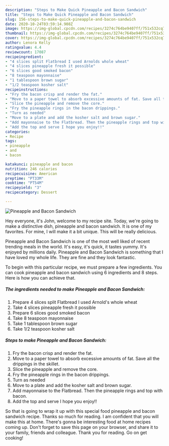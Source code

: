 ```yaml
---
description: "Steps to Make Quick Pineapple and Bacon Sandwich"
title: "Steps to Make Quick Pineapple and Bacon Sandwich"
slug: 156-steps-to-make-quick-pineapple-and-bacon-sandwich
date: 2020-10-24T03:59:14.908Z
image: https://img-global.cpcdn.com/recipes/3274c764be9407ff/751x532cq70/pineapple-and-bacon-sandwich-recipe-main-photo.jpg
thumbnail: https://img-global.cpcdn.com/recipes/3274c764be9407ff/751x532cq70/pineapple-and-bacon-sandwich-recipe-main-photo.jpg
cover: https://img-global.cpcdn.com/recipes/3274c764be9407ff/751x532cq70/pineapple-and-bacon-sandwich-recipe-main-photo.jpg
author: Lenora Kelly
ratingvalue: 4.4
reviewcount: 17087
recipeingredient:
- "4 slices split Flatbread I used Arnolds whole wheat"
- "4 slices pineapple fresh it possible"
- "6 slices good smoked bacon"
- "8 teaspoon mayonnaise"
- "1 tablespoon brown sugar"
- "1/2 teaspoon kosher salt"
recipeinstructions:
- "Fry the bacon crisp and render the fat."
- "Move to a paper towel to absorb excessive amounts of fat. Save all the drippings in the skillet."
- "Slice the pineapple and remove the core."
- "Fry the pineapple rings in the bacon drippings."
- "Turn as needed"
- "Move to a plate and add the kosher salt and brown sugar."
- "Add mayonnaise to the Flatbread. Then the pineapple rings and top with bacon."
- "Add the top and serve I hope you enjoy!!"
categories:
- Recipe
tags:
- pineapple
- and
- bacon

katakunci: pineapple and bacon 
nutrition: 246 calories
recipecuisine: American
preptime: "PT33M"
cooktime: "PT54M"
recipeyield: "3"
recipecategory: Dessert

---
```



![Pineapple and Bacon Sandwich](https://img-global.cpcdn.com/recipes/3274c764be9407ff/751x532cq70/pineapple-and-bacon-sandwich-recipe-main-photo.jpg)

Hey everyone, it's John, welcome to my recipe site. Today, we're going to make a distinctive dish, pineapple and bacon sandwich. It is one of my favorites. For mine, I will make it a bit unique. This will be really delicious.

Pineapple and Bacon Sandwich is one of the most well liked of recent trending meals in the world. It's easy, it's quick, it tastes yummy. It's enjoyed by millions daily. Pineapple and Bacon Sandwich is something that I have loved my whole life. They are fine and they look fantastic.




To begin with this particular recipe, we must prepare a few ingredients. You can cook pineapple and bacon sandwich using 6 ingredients and 8 steps. Here is how you can achieve that.

<!--inarticleads1-->

##### The ingredients needed to make Pineapple and Bacon Sandwich:

1. Prepare 4 slices split Flatbread I used Arnold&#39;s whole wheat
1. Take 4 slices pineapple fresh it possible
1. Prepare 6 slices good smoked bacon
1. Take 8 teaspoon mayonnaise
1. Take 1 tablespoon brown sugar
1. Take 1/2 teaspoon kosher salt




<!--inarticleads2-->

##### Steps to make Pineapple and Bacon Sandwich:

1. Fry the bacon crisp and render the fat.
1. Move to a paper towel to absorb excessive amounts of fat. Save all the drippings in the skillet.
1. Slice the pineapple and remove the core.
1. Fry the pineapple rings in the bacon drippings.
1. Turn as needed
1. Move to a plate and add the kosher salt and brown sugar.
1. Add mayonnaise to the Flatbread. Then the pineapple rings and top with bacon.
1. Add the top and serve I hope you enjoy!!




So that is going to wrap it up with this special food pineapple and bacon sandwich recipe. Thanks so much for reading. I am confident that you will make this at home. There's gonna be interesting food at home recipes coming up. Don't forget to save this page on your browser, and share it to your family, friends and colleague. Thank you for reading. Go on get cooking!
